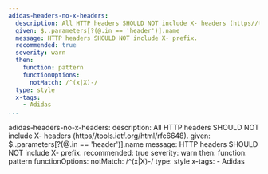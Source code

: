 ```yaml
---
adidas-headers-no-x-headers:
  description: All HTTP headers SHOULD NOT include X- headers (https//tools.ietf.org/html/rfc6648).
  given: $..parameters[?(@.in == 'header')].name
  message: HTTP headers SHOULD NOT include X- prefix.
  recommended: true
  severity: warn
  then:
    function: pattern
    functionOptions:
      notMatch: /^(x|X)-/
  type: style
  x-tags:
    - Adidas  
...
```

adidas-headers-no-x-headers:
  description: All HTTP headers SHOULD NOT include X- headers (https//tools.ietf.org/html/rfc6648).
  given: $..parameters[?(@.in == 'header')].name
  message: HTTP headers SHOULD NOT include X- prefix.
  recommended: true
  severity: warn
  then:
    function: pattern
    functionOptions:
      notMatch: /^(x|X)-/
  type: style
  x-tags:
    - Adidas  
